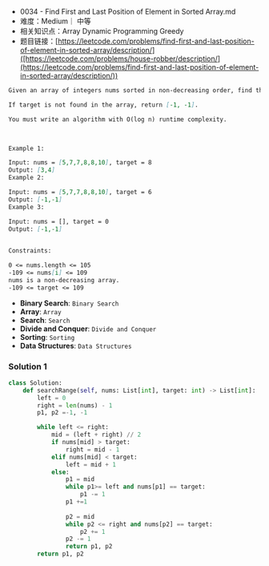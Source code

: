 
*  0034 - Find First and Last Position of Element in Sorted Array.md
* 难度：Medium｜ 中等
* 相关知识点：Array Dynamic Programming Greedy
* 题目链接：[https://leetcode.com/problems/find-first-and-last-position-of-element-in-sorted-array/description/]([https://leetcode.com/problems/house-robber/description/](https://leetcode.com/problems/find-first-and-last-position-of-element-in-sorted-array/description/))

```markdown
Given an array of integers nums sorted in non-decreasing order, find the starting and ending position of a given target value.

If target is not found in the array, return [-1, -1].

You must write an algorithm with O(log n) runtime complexity.

 

Example 1:

Input: nums = [5,7,7,8,8,10], target = 8
Output: [3,4]
Example 2:

Input: nums = [5,7,7,8,8,10], target = 6
Output: [-1,-1]
Example 3:

Input: nums = [], target = 0
Output: [-1,-1]
 

Constraints:

0 <= nums.length <= 105
-109 <= nums[i] <= 109
nums is a non-decreasing array.
-109 <= target <= 109

```
- **Binary Search**: `Binary Search`
- **Array**: `Array`
- **Search**: `Search`
- **Divide and Conquer**: `Divide and Conquer`
- **Sorting**: `Sorting`
- **Data Structures**: `Data Structures`


### Solution 1
```PYTHON
class Solution:
    def searchRange(self, nums: List[int], target: int) -> List[int]:
        left = 0
        right = len(nums) - 1
        p1, p2 =-1, -1

        while left <= right:
            mid = (left + right) // 2
            if nums[mid] > target:
                right = mid - 1
            elif nums[mid] < target:
                left = mid + 1
            else:
                p1 = mid
                while p1>= left and nums[p1] == target:
                    p1 -= 1
                p1 +=1
                
                p2 = mid
                while p2 <= right and nums[p2] == target:
                    p2 += 1
                p2 -= 1
                return p1, p2
        return p1, p2
```
